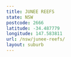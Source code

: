 ```yaml
---
title: JUNEE REEFS
state: NSW
postcode: 2666
latitude: -34.487779
longitude: 147.583811
url: /nsw/junee-reefs/
layout: suburb
---
```


